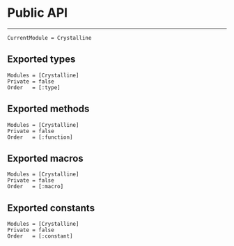 # Public API

---

```@meta
CurrentModule = Crystalline
```

## Exported types
```@autodocs
Modules = [Crystalline]
Private = false
Order   = [:type]
```

## Exported methods
```@autodocs
Modules = [Crystalline]
Private = false
Order   = [:function]
```

## Exported macros
```@autodocs
Modules = [Crystalline]
Private = false
Order   = [:macro]
```

## Exported constants
```@autodocs
Modules = [Crystalline]
Private = false
Order   = [:constant]
```